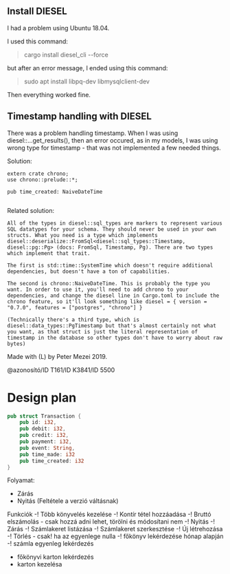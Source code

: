 ## Install DIESEL

I had a problem using Ubuntu 18.04.

I used this command:

> cargo install diesel_cli --force

but after an error message, I ended using this command:

> sudo apt install libpq-dev libmysqlclient-dev

Then everything worked fine.

## Timestamp handling with DIESEL

There was a problem handling timestamp. When I was using diesel::...get_results(), then an error occured, as in my models, I was using wrong type for timestamp - that was not implemented a few needed things.

Solution:

```
extern crate chrono;
use chrono::prelude::*;

pub time_created: NaiveDateTime


```

Related solution:

```
All of the types in diesel::sql_types are markers to represent various SQL datatypes for your schema. They should never be used in your own structs. What you need is a type which implements diesel::deserialize::FromSql<diesel::sql_types::Timestamp, diesel::pg::Pg> (docs: FromSql, Timestamp, Pg). There are two types which implement that trait.

The first is std::time::SystemTime which doesn't require additional dependencies, but doesn't have a ton of capabilities.

The second is chrono::NaiveDateTime. This is probably the type you want. In order to use it, you'll need to add chrono to your dependencies, and change the diesel line in Cargo.toml to include the chrono feature, so it'll look something like diesel = { version = "0.7.0", features = ["postgres", "chrono"] }

(Technically there's a third type, which is diesel::data_types::PgTimestamp but that's almost certainly not what you want, as that struct is just the literal representation of timestamp in the database so other types don't have to worry about raw bytes)

```

Made with (L) by Peter Mezei 2019.

@azonosító/ID  T161/ID    K3841/ID   5500

# Design plan

```rust
pub struct Transaction {
    pub id: i32,
    pub debit: i32,
    pub credit: i32,
    pub payment: i32,
    pub event: String,
    pub time_made: i32
    pub time_created: i32
}
```

Folyamat:
- Zárás
- Nyitás (Feltétele a verzió váltásnak)

Funkciók
-! Több könyvelés kezelése
-! Kontír tétel hozzáadása
-! Bruttó elszámolás - csak hozzá adni lehet, törölni és módosítani nem
-! Nyitás
-! Zárás
-! Számlakeret listázása
-! Számlakeret szerkesztése
  -! Új létrehozása
  -! Törlés - csak! ha az egyenlege nulla
-! főkönyv lekérdezése hónap alapján
-! számla egyenleg lekérdezés
- főkönyvi karton lekérdezés
- karton kezelésa